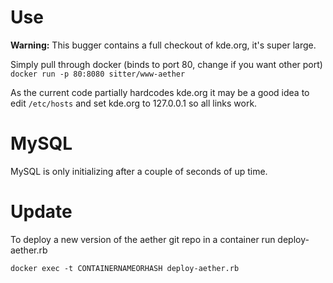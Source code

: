 # Use

**Warning:** This bugger contains a full checkout of kde.org, it's super large.

Simply pull through docker (binds to port 80, change if you want other port)
`docker run -p 80:8080 sitter/www-aether`

As the current code partially hardcodes kde.org it may be a good idea to edit
`/etc/hosts` and set kde.org to 127.0.0.1 so all links work.

# MySQL

MySQL is only initializing after a couple of seconds of up time.

# Update

To deploy a new version of the aether git repo in a container run deploy-aether.rb

`docker exec -t CONTAINERNAMEORHASH deploy-aether.rb`
